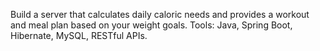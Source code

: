 Build a server that calculates daily caloric needs and provides a workout and meal plan based on your weight goals.
Tools:  Java, Spring Boot, Hibernate, MySQL, RESTful APIs.
